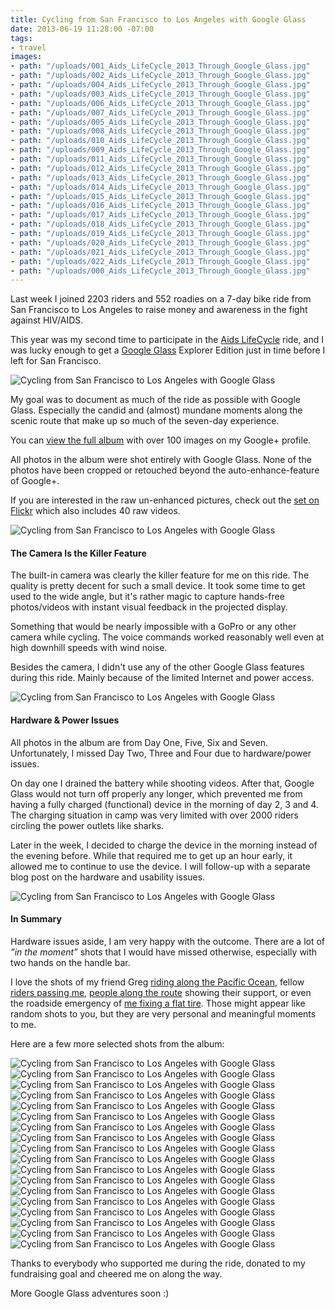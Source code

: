 ```yaml
---
title: Cycling from San Francisco to Los Angeles with Google Glass
date: 2013-06-19 11:28:00 -07:00
tags:
- travel
images:
- path: "/uploads/001_Aids_LifeCycle_2013_Through_Google_Glass.jpg"
- path: "/uploads/002_Aids_LifeCycle_2013_Through_Google_Glass.jpg"
- path: "/uploads/004_Aids_LifeCycle_2013_Through_Google_Glass.jpg"
- path: "/uploads/003_Aids_LifeCycle_2013_Through_Google_Glass.jpg"
- path: "/uploads/006_Aids_LifeCycle_2013_Through_Google_Glass.jpg"
- path: "/uploads/007_Aids_LifeCycle_2013_Through_Google_Glass.jpg"
- path: "/uploads/005_Aids_LifeCycle_2013_Through_Google_Glass.jpg"
- path: "/uploads/008_Aids_LifeCycle_2013_Through_Google_Glass.jpg"
- path: "/uploads/010_Aids_LifeCycle_2013_Through_Google_Glass.jpg"
- path: "/uploads/009_Aids_LifeCycle_2013_Through_Google_Glass.jpg"
- path: "/uploads/011_Aids_LifeCycle_2013_Through_Google_Glass.jpg"
- path: "/uploads/012_Aids_LifeCycle_2013_Through_Google_Glass.jpg"
- path: "/uploads/013_Aids_LifeCycle_2013_Through_Google_Glass.jpg"
- path: "/uploads/014_Aids_LifeCycle_2013_Through_Google_Glass.jpg"
- path: "/uploads/015_Aids_LifeCycle_2013_Through_Google_Glass.jpg"
- path: "/uploads/016_Aids_LifeCycle_2013_Through_Google_Glass.jpg"
- path: "/uploads/017_Aids_LifeCycle_2013_Through_Google_Glass.jpg"
- path: "/uploads/018_Aids_LifeCycle_2013_Through_Google_Glass.jpg"
- path: "/uploads/019_Aids_LifeCycle_2013_Through_Google_Glass.jpg"
- path: "/uploads/020_Aids_LifeCycle_2013_Through_Google_Glass.jpg"
- path: "/uploads/021_Aids_LifeCycle_2013_Through_Google_Glass.jpg"
- path: "/uploads/022_Aids_LifeCycle_2013_Through_Google_Glass.jpg"
- path: "/uploads/000_Aids_LifeCycle_2013_Through_Google_Glass.jpg"
---
```


Last week I joined 2203 riders and 552 roadies on a 7-day bike ride from San Francisco to Los Angeles to raise money and awareness in the fight against HIV/AIDS.

This year was my second time to participate in the [Aids LifeCycle](http://www.aidslifecycle.org/ "Aids LifeCycle Ride") ride, and I was lucky enough to get a [Google Glass](http://www.google.com/glass/start/ "Project Glass") Explorer Edition just in time before I left for San Francisco.

![Cycling from San Francisco to Los Angeles with Google Glass](/uploads/003_Aids_LifeCycle_2013_Through_Google_Glass.jpg)

My goal was to document as much of the ride as possible with Google Glass. Especially the candid and (almost) mundane moments along the scenic route that make up so much of the seven-day experience.

You can [view the full album](https://plus.google.com/photos/113242327434301651643/albums/5889226362322005393) with over 100 images on my Google+ profile.

All photos in the album were shot entirely with Google Glass. None of the photos have been cropped or retouched beyond the auto-enhance-feature of Google+.

If you are interested in the raw un-enhanced pictures, check out the [set on Flickr](http://www.flickr.com/photos/kaigradert/sets/72157634031482642/ "Aids LifeCycle 2013: Through Google Glass") which also includes 40 raw videos.

![Cycling from San Francisco to Los Angeles with Google Glass](/uploads/008_Aids_LifeCycle_2013_Through_Google_Glass.jpg)

#### The Camera Is the Killer Feature

The built-in camera was clearly the killer feature for me on this ride. The quality is pretty decent for such a small device. It took some time to get used to the wide angle, but it's rather magic to capture hands-free photos/videos with instant visual feedback in the projected display.

Something that would be nearly impossible with a GoPro or any other camera while cycling. The voice commands worked reasonably well even at high downhill speeds with wind noise.

Besides the camera, I didn't use any of the other Google Glass features during this ride. Mainly because of the limited Internet and power access.

![Cycling from San Francisco to Los Angeles with Google Glass](/uploads/012_Aids_LifeCycle_2013_Through_Google_Glass.jpg)

#### Hardware & Power Issues

All photos in the album are from Day One, Five, Six and Seven. Unfortunately, I missed Day Two, Three and Four due to hardware/power issues.

On day one I drained the battery while shooting videos. After that, Google Glass would not turn off properly any longer, which prevented me from having a fully charged (functional) device in the morning of day 2, 3 and 4. The charging situation in camp was very limited with over 2000 riders circling the power outlets like sharks.

Later in the week, I decided to charge the device in the morning instead of the evening before. While that required me to get up an hour early, it allowed me to continue to use the device. I will follow-up with a separate blog post on the hardware and usability issues.

![Cycling from San Francisco to Los Angeles with Google Glass](/uploads/015_Aids_LifeCycle_2013_Through_Google_Glass.jpg)

#### In Summary
Hardware issues aside, I am very happy with the outcome. There are a lot of *”in the moment”* shots that I would have missed otherwise, especially with two hands on the handle bar.

I love the shots of my friend Greg [riding along the Pacific Ocean](https://plus.google.com/photos/113242327434301651643/albums/5889226362322005393/5889227604115154866?sort=7&pid=5889227604115154866&oid=113242327434301651643 "Aids LifeCycle 2013 – Day 6: Lompoc to Ventura #throughglass #cycling"), fellow [riders passing me](https://plus.google.com/photos/113242327434301651643/albums/5889226362322005393/5889226822887163314?sort=7&pid=5889226822887163314&oid=113242327434301651643 "Aids LifeCycle 2013 – Day 5: Santa Maria to Lompoc #throughglass #cycling"), [people along the route](https://plus.google.com/photos/113242327434301651643/albums/5889226362322005393/5889227725332896658?sort=7&pid=5889227725332896658&oid=113242327434301651643 "Aids LifeCycle 2013 – Day 7: Ventura to Los Angeles #throughglass #cycling") showing their support, or even the roadside emergency of [me fixing a flat tire](https://plus.google.com/photos/113242327434301651643/albums/5889226362322005393/5889227317212516706?sort=7&pid=5889227317212516706&oid=113242327434301651643 "Aids LifeCycle 2013 – Day 6: Lompoc to Ventura #throughglass #cycling"). Those might appear like random shots to you, but they are very personal and meaningful moments to me.

Here are a few more selected shots from the album:

![Cycling from San Francisco to Los Angeles with Google Glass](/uploads/001_Aids_LifeCycle_2013_Through_Google_Glass.jpg)
![Cycling from San Francisco to Los Angeles with Google Glass](/uploads/002_Aids_LifeCycle_2013_Through_Google_Glass.jpg)
![Cycling from San Francisco to Los Angeles with Google Glass](/uploads/004_Aids_LifeCycle_2013_Through_Google_Glass.jpg)
![Cycling from San Francisco to Los Angeles with Google Glass](/uploads/005_Aids_LifeCycle_2013_Through_Google_Glass.jpg)
![Cycling from San Francisco to Los Angeles with Google Glass](/uploads/006_Aids_LifeCycle_2013_Through_Google_Glass.jpg)
![Cycling from San Francisco to Los Angeles with Google Glass](/uploads/007_Aids_LifeCycle_2013_Through_Google_Glass.jpg)
![Cycling from San Francisco to Los Angeles with Google Glass](/uploads/009_Aids_LifeCycle_2013_Through_Google_Glass.jpg)
![Cycling from San Francisco to Los Angeles with Google Glass](/uploads/010_Aids_LifeCycle_2013_Through_Google_Glass.jpg)
![Cycling from San Francisco to Los Angeles with Google Glass](/uploads/011_Aids_LifeCycle_2013_Through_Google_Glass.jpg)
![Cycling from San Francisco to Los Angeles with Google Glass](/uploads/013_Aids_LifeCycle_2013_Through_Google_Glass.jpg)
![Cycling from San Francisco to Los Angeles with Google Glass](/uploads/014_Aids_LifeCycle_2013_Through_Google_Glass.jpg)
![Cycling from San Francisco to Los Angeles with Google Glass](/uploads/016_Aids_LifeCycle_2013_Through_Google_Glass.jpg)
![Cycling from San Francisco to Los Angeles with Google Glass](/uploads/017_Aids_LifeCycle_2013_Through_Google_Glass.jpg)
![Cycling from San Francisco to Los Angeles with Google Glass](/uploads/018_Aids_LifeCycle_2013_Through_Google_Glass.jpg)
![Cycling from San Francisco to Los Angeles with Google Glass](/uploads/019_Aids_LifeCycle_2013_Through_Google_Glass.jpg)
![Cycling from San Francisco to Los Angeles with Google Glass](/uploads/020_Aids_LifeCycle_2013_Through_Google_Glass.jpg)
![Cycling from San Francisco to Los Angeles with Google Glass](/uploads/021_Aids_LifeCycle_2013_Through_Google_Glass.jpg)
![Cycling from San Francisco to Los Angeles with Google Glass](/uploads/022_Aids_LifeCycle_2013_Through_Google_Glass.jpg)

Thanks to everybody who supported me during the ride, donated to my fundraising goal and cheered me on along the way.

More Google Glass adventures soon :)
